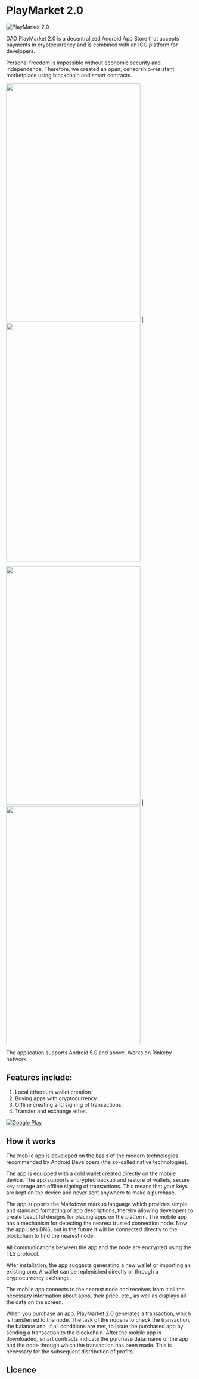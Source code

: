 
# PlayMarket 2.0

![PlayMarket 2.0](https://github.com/CryptonStudio/PlayMarket-2.0-App/blob/master/docs/photo/pm_logo.png)

DAO PlayMarket 2.0 is a decentralized Android App Store that accepts payments in cryptocurrency and is combined with an ICO platform for developers.


Personal freedom is impossible without economic security and independence. Therefore, we created an open, censorship-resistant marketplace using blockchain and smart contracts.


<img src="https://github.com/CryptonStudio/PlayMarket-2.0-App/blob/master/docs/photo/Screenshot_1527503265.png" width="360" height="640">  |  <img src="https://github.com/CryptonStudio/PlayMarket-2.0-App/blob/master/docs/photo/Screenshot_1527503311.png" width="360" height="640">

<img src="https://github.com/CryptonStudio/PlayMarket-2.0-App/blob/master/docs/photo/Screenshot_1527503334.png" width="360" height="640">  |  <img src="https://github.com/CryptonStudio/PlayMarket-2.0-App/blob/master/docs/photo/Screenshot_1527503340.png" width="360" height="640">


The application supports Android 5.0 and above.
Works on Rinkeby network.


## Features include:

  1. Local ethereum wallet creation.
  2. Buying apps with cryptocurrency.
  3. Offline creating and signing of transactions.
  4. Transfer and exchange ether.
  

[![Google Play](https://github.com/CryptonStudio/PlayMarket-2.0-App/blob/master/docs/photo/google_play.png)](https://play.google.com/apps/testing/com.blockchain.store.playmarket)
## How it works

The mobile app is developed on the basis of the modern technologies recommended by Android Developers (the so-called native technologies). 

The app is equipped with a cold wallet created directly on the mobile device. The app supports encrypted backup and restore of wallets, secure key storage and offline signing of transactions. This means that your keys are kept on the device and never sent anywhere to make a purchase. 

The app supports the Markdown markup language which provides simple and standard formatting of app descriptions, thereby allowing developers to create beautiful designs for placing apps on the platform. The mobile app has a mechanism for detecting the nearest trusted connection node. Now the app uses DNS, but in the future it will be connected directly to the blockchain to find the nearest node.


All communications between the app and the node are encrypted using the TLS protocol. 

After installation, the app suggests generating a new wallet or importing an existing one. A wallet can be replenished directly or through a cryptocurrency exchange. 

The mobile app connects to the nearest node and receives from it all the necessary information about apps, their price, etc., as well as displays all the data on the screen. 

When you purchase an app, PlayMarket 2.0 generates a transaction, which is transferred to the node. The task of the node is to check the transaction, the balance and, if all conditions are met, to issue the purchased app by sending a transaction to the blockchain. After the mobile app is downloaded, smart contracts indicate the purchase data: name of the app and the node through which the transaction has been made. This is necessary for the subsequent distribution of profits.

## Licence

